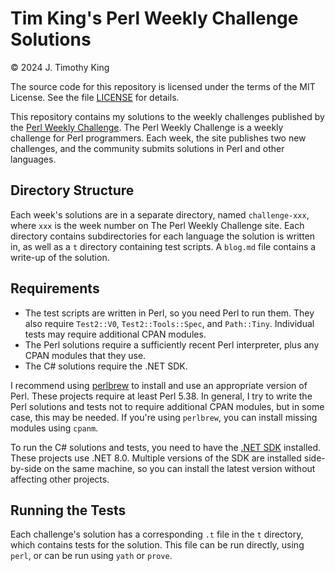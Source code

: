 # Tim King's Perl Weekly Challenge Solutions

© 2024 J. Timothy King

The source code for this repository is licensed under the terms of the
MIT License. See the file [LICENSE](LICENSE) for details.

This repository contains my solutions to the weekly challenges published
by the [Perl Weekly Challenge](https://perlweeklychallenge.org/). The
Perl Weekly Challenge is a weekly challenge for Perl programmers. Each
week, the site publishes two new challenges, and the community submits
solutions in Perl and other languages.

## Directory Structure

Each week's solutions are in a separate directory, named
`challenge-xxx`, where `xxx` is the week number on The Perl Weekly
Challenge site. Each directory contains subdirectories for each language
the solution is written in, as well as a `t` directory containing test
scripts. A `blog.md` file contains a write-up of the solution.

## Requirements

- The test scripts are written in Perl, so you need Perl to run them.
  They also require `Test2::V0`, `Test2::Tools::Spec`, and `Path::Tiny`.
  Individual tests may require additional CPAN modules.
- The Perl solutions require a sufficiently recent Perl interpreter,
  plus any CPAN modules that they use.
- The C# solutions require the .NET SDK.

I recommend using [perlbrew](https://perlbrew.pl/) to install and use an
appropriate version of Perl. These projects require at least Perl 5.38.
In general, I try to write the Perl solutions and tests not to require
additional CPAN modules, but in some case, this may be needed. If you're
using `perlbrew`, you can install missing modules using `cpanm`.

To run the C# solutions and tests, you need to have
the [.NET SDK](https://dotnet.microsoft.com/download) installed. These
projects use .NET 8.0. Multiple versions of the SDK are installed
side-by-side on the same machine, so you can install the latest version
without affecting other projects.

## Running the Tests

Each challenge's solution has a corresponding `.t` file in the `t`
directory, which contains tests for the solution. This file can be run
directly, using `perl`, or can be run using `yath` or `prove`.
